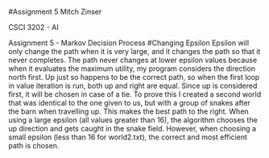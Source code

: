 #Assignment 5
Mitch Zinser

CSCI 3202 - AI

Assignment 5 - Markov Decision Process
#Changing Epsilon
Epsilon will only change the path when it is very large, and it changes 
the path so that it never completes. The path never changes at lower 
epsilon values because when it evaluates the maximum utility, my 
program considers the direction north first. Up just so happens to be 
the correct path, so when the first loop in value iteration is run, 
both up and right are equal. Since up is considered first, it will be 
chosen in case of a tie. To prove this I created a second world that 
was identical to the one given to us, but with a group of snakes after 
the barn when travelling up. This makes the best path to the right. 
When using a large epsilon (all values greater than 16), the algorithm 
chooses the up direction and gets caught in the snake field. However, 
when choosing a small epsilon (less than 16 for world2.txt), the 
correct and most efficient path is chosen.